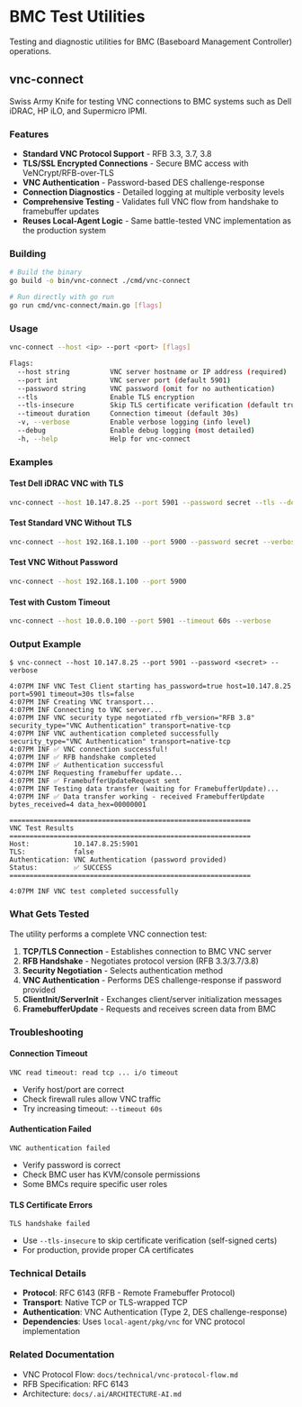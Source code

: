 # BMC Test Utilities

Testing and diagnostic utilities for BMC (Baseboard Management Controller)
operations.

## vnc-connect

Swiss Army Knife for testing VNC connections to BMC systems such as Dell iDRAC,
HP iLO, and Supermicro IPMI.

### Features

- **Standard VNC Protocol Support** - RFB 3.3, 3.7, 3.8
- **TLS/SSL Encrypted Connections** - Secure BMC access with
  VeNCrypt/RFB-over-TLS
- **VNC Authentication** - Password-based DES challenge-response
- **Connection Diagnostics** - Detailed logging at multiple verbosity levels
- **Comprehensive Testing** - Validates full VNC flow from handshake to
  framebuffer updates
- **Reuses Local-Agent Logic** - Same battle-tested VNC implementation as the
  production system

### Building

```bash
# Build the binary
go build -o bin/vnc-connect ./cmd/vnc-connect

# Run directly with go run
go run cmd/vnc-connect/main.go [flags]
```

### Usage

```bash
vnc-connect --host <ip> --port <port> [flags]

Flags:
  --host string          VNC server hostname or IP address (required)
  --port int             VNC server port (default 5901)
  --password string      VNC password (omit for no authentication)
  --tls                  Enable TLS encryption
  --tls-insecure         Skip TLS certificate verification (default true)
  --timeout duration     Connection timeout (default 30s)
  -v, --verbose          Enable verbose logging (info level)
  --debug                Enable debug logging (most detailed)
  -h, --help             Help for vnc-connect
```

### Examples

#### Test Dell iDRAC VNC with TLS

```bash
vnc-connect --host 10.147.8.25 --port 5901 --password secret --tls --debug
```

#### Test Standard VNC Without TLS

```bash
vnc-connect --host 192.168.1.100 --port 5900 --password secret --verbose
```

#### Test VNC Without Password

```bash
vnc-connect --host 192.168.1.100 --port 5900
```

#### Test with Custom Timeout

```bash
vnc-connect --host 10.0.0.100 --port 5901 --timeout 60s --verbose
```

### Output Example

```console
$ vnc-connect --host 10.147.8.25 --port 5901 --password <secret> --verbose

4:07PM INF VNC Test Client starting has_password=true host=10.147.8.25 port=5901 timeout=30s tls=false
4:07PM INF Creating VNC transport...
4:07PM INF Connecting to VNC server...
4:07PM INF VNC security type negotiated rfb_version="RFB 3.8" security_type="VNC Authentication" transport=native-tcp
4:07PM INF VNC authentication completed successfully security_type="VNC Authentication" transport=native-tcp
4:07PM INF ✅ VNC connection successful!
4:07PM INF ✅ RFB handshake completed
4:07PM INF ✅ Authentication successful
4:07PM INF Requesting framebuffer update...
4:07PM INF ✅ FramebufferUpdateRequest sent
4:07PM INF Testing data transfer (waiting for FramebufferUpdate)...
4:07PM INF ✅ Data transfer working - received FramebufferUpdate bytes_received=4 data_hex=00000001

============================================================
VNC Test Results
============================================================
Host:           10.147.8.25:5901
TLS:            false
Authentication: VNC Authentication (password provided)
Status:         ✅ SUCCESS
============================================================

4:07PM INF VNC test completed successfully
```

### What Gets Tested

The utility performs a complete VNC connection test:

1. **TCP/TLS Connection** - Establishes connection to BMC VNC server
2. **RFB Handshake** - Negotiates protocol version (RFB 3.3/3.7/3.8)
3. **Security Negotiation** - Selects authentication method
4. **VNC Authentication** - Performs DES challenge-response if password provided
5. **ClientInit/ServerInit** - Exchanges client/server initialization messages
6. **FramebufferUpdate** - Requests and receives screen data from BMC

### Troubleshooting

#### Connection Timeout

```
VNC read timeout: read tcp ... i/o timeout
```

- Verify host/port are correct
- Check firewall rules allow VNC traffic
- Try increasing timeout: `--timeout 60s`

#### Authentication Failed

```
VNC authentication failed
```

- Verify password is correct
- Check BMC user has KVM/console permissions
- Some BMCs require specific user roles

#### TLS Certificate Errors

```
TLS handshake failed
```

- Use `--tls-insecure` to skip certificate verification (self-signed certs)
- For production, provide proper CA certificates

### Technical Details

- **Protocol**: RFC 6143 (RFB - Remote Framebuffer Protocol)
- **Transport**: Native TCP or TLS-wrapped TCP
- **Authentication**: VNC Authentication (Type 2, DES challenge-response)
- **Dependencies**: Uses `local-agent/pkg/vnc` for VNC protocol implementation

### Related Documentation

- VNC Protocol Flow: `docs/technical/vnc-protocol-flow.md`
- RFB Specification: RFC 6143
- Architecture: `docs/.ai/ARCHITECTURE-AI.md`

